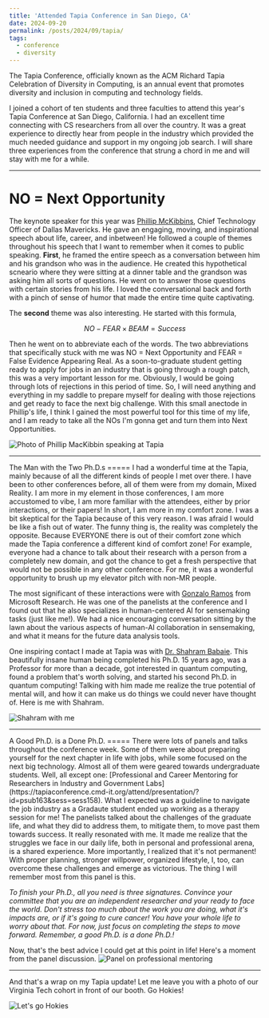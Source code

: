 ```yaml
---
title: 'Attended Tapia Conference in San Diego, CA'
date: 2024-09-20
permalink: /posts/2024/09/tapia/
tags:
  - conference
  - diversity
---
```


The Tapia Conference, officially known as the ACM Richard Tapia Celebration of Diversity in Computing, is an annual event that promotes diversity and inclusion in computing and technology fields.

I joined a cohort of ten students and three faculties to attend this year's Tapia Conference at San Diego, California. I had an excellent time connecting with CS researchers from all over the country. It was a great experience to directly hear from people in the industry which provided the much needed guidance and support in my ongoing job search. I will share three experiences from the conference that strung a chord in me and will stay with me for a while.

<hr>

NO = Next Opportunity
======
The keynote speaker for this year was [Phillip McKibbins](https://www.linkedin.com/in/phillip-mckibbins-mba-pmp-csm-pgp-cc-8971b326/), Chief Technology Officer of Dallas Mavericks. He gave an engaging, moving, and inspirational speech about life, career, and inbetween! He followed a couple of themes throughout his speech that I want to remember when it comes to public speaking. **First**, he framed the entire speech as a conversation between him and his grandson who was in the audience. He created this hypothetical scneario where they were sitting at a dinner table and the grandson was asking him all sorts of questions. He went on to answer those questions with certain stories from his life. I loved the conversational back and forth with a pinch of sense of humor that made the entire time quite captivating.

The **second** theme was also interesting. He started with this formula,

$$
NO - FEAR \times BEAM = Success
$$

Then he went on to abbreviate each of the words. The two abbreviations that specifically stuck with me was NO = Next Opportunity and FEAR = False Evidence Appearing Real.
As a soon-to-graduate student getting ready to apply for jobs in an industry that is going through a rough patch, this was a very important lesson for me. Obviously, I would be going through lots of rejections in this period of time. So, I will need anything and everything in my saddle to prepare myself for dealing with those rejections and get ready to face the next big challenge. With this small anectode in Phillip's life, I think I gained the most powerful tool for this time of my life, and I am ready to take all the NOs I'm gonna get and turn them into Next Opportunities.

![Photo of Phillip MacKibbin speaking at Tapia](/images/tapia_phillip.jpg)

<hr>
The Man with the Two Ph.D.s
=====
I had a wonderful time at the Tapia, mainly because of all the different kinds of people I met over there. I have been to other conferences before, all of them were from my domain, Mixed Reality. I am more in my element in those conferences, I am more accustomed to vibe, I am more familiar with the attendees, either by prior interactions, or their papers! In short, I am more in my comfort zone. I was a bit skeptical for the Tapia because of this very reason. I was afraid I would be like a fish out of water. The funny thing is, the reality was completely the opposite. Because EVERYONE there is out of their comfort zone which made the Tapia conference a different kind of comfort zone! For example, everyone had a chance to talk about their research with a person from a completely new domain, and got the chance to get a fresh perspective that would not be possible in any other conference. For me, it was a wonderful opportunity to brush up my elevator pitch with non-MR people. 

The most significant of these interactions were with [Gonzalo Ramos](https://www.linkedin.com/in/gonzaloramos/) from Microsoft Research. He was one of the panelists at the conference and I found out that he also specializes in human-centered AI for sensemaking tasks (just like me!). We had a nice encouraging conversation sitting by the lawn about the various aspects of human-AI collaboration in sensemaking, and what it means for the future data analysis tools. 

One inspiring contact I made at Tapia was with [Dr. Shahram Babaie](https://www.linkedin.com/in/shahram-babaie-45a26113b/). This beautifully insane human being completed his Ph.D. 15 years ago, was a Professor for more than a decade, got interested in quantum computing, found a problem that's worth solving, and started his second Ph.D. in quantum computing! Talking with him made me realize the true potential of mental will, and how it can make us do things we could never have thought of. Here is me with Shahram.

![Shahram with me](/images/tapia_shahram.jpg)

<hr>
A Good Ph.D. is a Done Ph.D.
=====
There were lots of panels and talks throughout the conference week. Some of them were about preparing yourself for the next chapter in life with jobs, while some focused on the next big technology. Almost all of them were geared towards undergraduate students. Well, all except one: [Professional and Career Mentoring for Researchers in Industry and Government Labs](https://tapiaconference.cmd-it.org/attend/presentation/?id=psub163&sess=sess158). What I expected was a guideline to navigate the job industry as a Gradaute student ended up working as a therapy session for me! The panelists talked about the challenges of the graduate life, and what they did to address them, to mitigate them, to move past them towards success. It really resonated with me. It made me realize that the struggles we face in our daily life, both in personal and professional arena, is a shared experience. More importantly, I realized that it's not permanent! With proper planning, stronger willpower, organized lifestyle, I, too, can overcome these challenges and emerge as victorious. The thing I will remember most from this panel is this. 

*To finish your Ph.D., all you need is three signatures. Convince your committee that you are an independent researcher and your ready to face the world. Don't stress too much about the work you are doing, what it's impacts are, or if it's going to cure cancer! You have your whole life to worry about that. For now, just focus on completing the steps to move forward. Remember, a good Ph.D. is a done Ph.D.!*

Now, that's the best advice I could get at this point in life! 
Here's a moment from the panel discussion.
![Panel on professional mentoring](/images/tapia_grad_panel.jpg)

<hr>
And that's a wrap on my Tapia update! Let me leave you with a photo of our Virginia Tech cohort in front of our booth. Go Hokies!

![Let's go Hokies](/images/tapia_hokies.jpg)